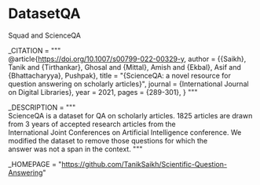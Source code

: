 # DatasetQA
Squad and ScienceQA

_CITATION = """\
@article{https://doi.org/10.1007/s00799-022-00329-y,
       author = {{Saikh}, Tanik and {Tirthankar}, Ghosal and {Mittal}, Amish and {Ekbal}, Asif and {Bhattacharyya},  Pushpak},
       title = "{ScienceQA: a novel resource for question answering on scholarly articles}",
       journal = {International Journal on Digital Libraries},
       year = 2021,
       pages = {289-301},
}
"""

_DESCRIPTION = """\
ScienceQA is a dataset for QA on scholarly articles. 1825 articles are drawn from 3 years of accepted research articles from the\
International Joint Conferences on Artificial Intelligence conference. We modified the dataset to remove those questions for which the \
    answer was not a span in the context.
"""

_HOMEPAGE = "https://github.com/TanikSaikh/Scientific-Question-Answering"

